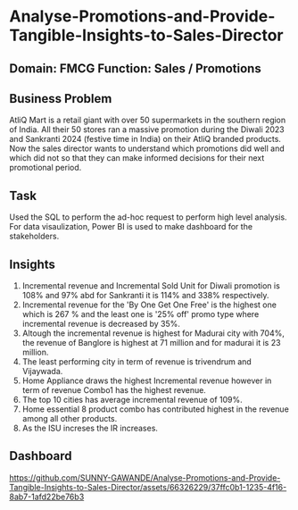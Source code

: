 # Analyse-Promotions-and-Provide-Tangible-Insights-to-Sales-Director

## Domain:  FMCG       Function: Sales / Promotions

## Business Problem
AtliQ Mart is a retail giant with over 50 supermarkets in the southern region of India. All their 50 stores ran a massive promotion during the Diwali 2023 and Sankranti 2024 (festive time in India) on their AtliQ branded products. Now the sales director wants to understand which promotions did well and which did not so that they can make informed decisions for their next promotional period.  

## Task

Used the SQL to perform the ad-hoc request to perform high level analysis. 
For data visaulization, Power BI is used to make dashboard for the stakeholders.

## Insights
1) Incremental revenue and Incremental Sold Unit for Diwali promotion is 108% and 97% abd for Sankranti it is 114% and 338% respectively.
2) Incremental revenue for the 'By One Get One Free' is the highest one which is 267 % and the least one is '25% off' promo type where incremental revenue is decreased by 35%.
3) Altough the incremental revenue is highest for Madurai city with 704%, the revenue of Banglore is highest at 71 million and for madurai it is 23 million.
4) The least performing city in term of revenue is trivendrum and Vijaywada.
5) Home Appliance draws the highest Incremental revenue however in term of revenue Combo1 has the highest revenue.
6) The top 10 cities has average incremental revenue of 109%.
7) Home essential 8 product combo has contributed highest in the revenue among all other products.
8) As the ISU increses the IR increases.

## Dashboard

https://github.com/SUNNY-GAWANDE/Analyse-Promotions-and-Provide-Tangible-Insights-to-Sales-Director/assets/66326229/37ffc0b1-1235-4f16-8ab7-1afd22be76b3

